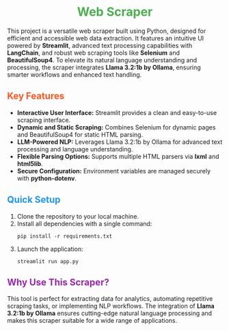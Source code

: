 <h1 style="color: #4CAF50; text-align: center;">Web Scraper</h1>

<p>This project is a versatile web scraper built using Python, designed for efficient and accessible web data extraction. It features an intuitive UI powered by <strong>Streamlit</strong>, advanced text processing capabilities with <strong>LangChain</strong>, and robust web scraping tools like <strong>Selenium</strong> and <strong>BeautifulSoup4</strong>. To elevate its natural language understanding and processing, the scraper integrates <strong>Llama 3.2:1b by Ollama</strong>, ensuring smarter workflows and enhanced text handling.</p>

<h2 style="color: #FF5722;">Key Features</h2>
<ul>
  <li><strong>Interactive User Interface:</strong> Streamlit provides a clean and easy-to-use scraping interface.</li>
  <li><strong>Dynamic and Static Scraping:</strong> Combines Selenium for dynamic pages and BeautifulSoup4 for static HTML parsing.</li>
  <li><strong>LLM-Powered NLP:</strong> Leverages Llama 3.2:1b by Ollama for advanced text processing and language understanding.</li>
  <li><strong>Flexible Parsing Options:</strong> Supports multiple HTML parsers via <strong>lxml</strong> and <strong>html5lib</strong>.</li>
  <li><strong>Secure Configuration:</strong> Environment variables are managed securely with <strong>python-dotenv</strong>.</li>
</ul>

<h2 style="color: #2196F3;">Quick Setup</h2>
<ol>
  <li>Clone the repository to your local machine.</li>
  <li>Install all dependencies with a single command:
    <pre><code>pip install -r requirements.txt</code></pre>
  </li>
  <li>Launch the application:
    <pre><code>streamlit run app.py</code></pre>
  </li>
</ol>

<h2 style="color: #9C27B0;">Why Use This Scraper?</h2>
<p>This tool is perfect for extracting data for analytics, automating repetitive scraping tasks, or implementing NLP workflows. The integration of <strong>Llama 3.2:1b by Ollama</strong> ensures cutting-edge natural language processing and makes this scraper suitable for a wide range of applications.</p>

